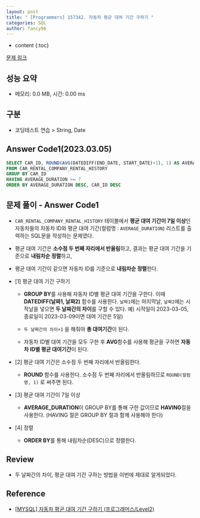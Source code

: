 ```yaml
---
layout: post
title: " [Programmers] 157342. 자동차 평균 대여 기간 구하기 "
categories: SQL
author: fancy96
---
```

* content
{:toc}

[문제 링크](https://school.programmers.co.kr/learn/courses/30/lessons/157342)

## 성능 요약

* 메모리: 0.0 MB, 시간: 0.00 ms

## 구분

* 코딩테스트 연습 > String, Date

## Answer Code1(2023.03.05)

```sql
SELECT CAR_ID, ROUND(AVG(DATEDIFF(END_DATE, START_DATE)+1), 1) AS AVERAGE_DURATION
FROM CAR_RENTAL_COMPANY_RENTAL_HISTORY
GROUP BY CAR_ID
HAVING AVERAGE_DURATION >= 7
ORDER BY AVERAGE_DURATION DESC, CAR_ID DESC
```

## 문제 풀이 - Answer Code1

* `CAR_RENTAL_COMPANY_RENTAL_HISTORY` 테이블에서 **평균 대여 기간이 7일 이상**인 자동차들의 자동차 ID와 평균 대여 기간(컬럼명 : `AVERAGE_DURATION`) 리스트를 출력하는 SQL문을 작성하는 문제였다.

* 평균 대여 기간은 **소수점 두 번째 자리에서 반올림**하고, 결과는 평균 대여 기간을 기준으로 **내림차순 정렬**하고,

* 평균 대여 기간이 같으면 자동차 ID를 기준으로 **내림차순 정렬**한다.


* [1] 평균 대여 기간 구하기

    * **GROUP BY**를 사용해 자동차 ID별 평균 대여 기간을 구한다. 이때 **DATEDIFF(날짜1, 날짜2)** 함수를 사용한다. `날짜1`에는 마지막날, `날짜2`에는 시작날을 넣으면 **두 날짜간의 차이**를 구할 수 있다. 예) 시작일이 2023-03-05, 종료일이 2023-03-09이면 대여 기간은 5일)

    * `두 날짜간의 차이+1` 을 해줘야 **총 대여기간**이 된다.

    * 자동차 ID별 대여 기간을 모두 구한 후 **AVG**함수를 사용해 평균을 구하면 **자동차 ID별 평균 대여기간**이 된다.


* [2] 평균 대여 기간은 소수점 두 번째 자리에서 반올림한다.

    * **ROUND** 함수를 사용한다. 소수점 두 번째 자리에서 반올림하므로 `ROUND(컬럼명, 1)` 로 써주면 된다.


* [3] 평균 대여 기간이 7일 이상

    * **AVERAGE_DURATION**이 GROUP BY를 통해 구한 값이므로 **HAVING**절을 사용한다. (HAVING 절은 GROUP BY 절과 함께 사용해야 한다)


* [4] 정렬

    * **ORDER BY**를 통해 내림차순(DESC)으로 정렬한다.

## Review

* 두 날짜간의 차이, 평균 대여 기간 구하는 방법을 이번에 제대로 알게되었다.

## Reference

* [[MYSQL] 자동차 평균 대여 기간 구하기 (프로그래머스/Level2)](https://suminii.tistory.com/entry/MYSQL-%EC%9E%90%EB%8F%99%EC%B0%A8-%ED%8F%89%EA%B7%A0-%EB%8C%80%EC%97%AC-%EA%B8%B0%EA%B0%84-%EA%B5%AC%ED%95%98%EA%B8%B0)